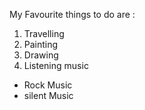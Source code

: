 My Favourite things to do are :<br>
1. Travelling
2. Painting
3. Drawing
4. Listening music
* Rock Music
* silent Music
 

